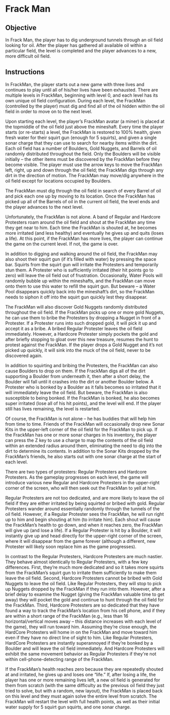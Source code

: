 # Frack Man

## Objective
In Frack Man, the player has to dig underground tunnels through an oil field looking for oil. After the player has gathered all available oil within a particular field, the level is completed and the player advances to a new, more difficult oil field. 

## Instructions
In FrackMan, the player starts out a new game with three lives and continues to play until all of his/her lives have been exhausted. There are multiple levels in FrackMan, beginning with level 0, and each level has its own unique oil field configuration. During each level, the FrackMan (controlled by the player) must dig and find all of the oil hidden within the oil field in order to move on to the next level. 

Upon starting each level, the player’s FrackMan avatar (a miner) is placed at the topmiddle of the oil field just above the mineshaft. Every time the player starts (or re-starts) a level, the FrackMan is restored to 100% health, given fresh water for their squirt gun (enough for 5 squirts), and given a single sonar charge that they can use to search for nearby items within the dirt. Each oil field has a number of Boulders, Gold Nuggets, and Barrels of oil randomly distributed throughout the field. Only the Boulders will be visible initially – the other items must be discovered by the FrackMan before they become visible. The player must use the arrow keys to move the FrackMan left, right, up and down through the oil field; the FrackMan digs through any dirt in the direction of motion. The FrackMan may move/dig anywhere in the oil field except for locations occupied by Boulders.

The FrackMan must dig through the oil field in search of every Barrel of oil and pick each one up by moving to its location. Once the FrackMan has picked up all of the Barrels of oil in the current oil field, the level ends and the player advances to the next level.

Unfortunately, the FrackMan is not alone. A band of Regular and Hardcore Protesters roam around the oil field and shout at the FrackMan any time they get near to him. Each time the FrackMan is shouted at, he becomes more irritated (and less healthy) and eventually he gives up and quits (loses a life). At this point, if the FrackMan has more lives, the player can continue the game on the current level. If not, the game is over.

In addition to digging and walking around the oil field, the FrackMan may also shoot their squirt gun (if it’s filled with water) by pressing the space bar. Squirts from the squirt gun will irritate the Protesters and temporarily stun them. A Protester who is sufficiently irritated (their hit points go to zero) will leave the oil field out of frustration. Occasionally, Water Pools will randomly bubble up within the mineshafts, and the FrackMan can move onto them to use this water to refill the squirt gun. But beware – a Water Pool disappears quickly back into the mineshaft’s dirt, so the FrackMan needs to siphon it off into the squirt gun quickly lest they disappear.

The FrackMan will also discover Gold Nuggets randomly distributed throughout the oil field. If the FrackMan picks up one or more gold Nuggets, he can use them to bribe the Protesters by dropping a Nugget in front of a Protester. If a Protester runs into such dropped gold, it will pick it up and accept it as a bribe. A bribed Regular Protester leaves the oil field immediately. However, a Hardcore Protester simply pockets the gold and after briefly stopping to gloat over this new treasure, resumes the hunt to protest against the FrackMan. If the player drops a Gold Nugget and it’s not picked up quickly, it will sink into the muck of the oil field, never to be discovered again.

In addition to squirting and bribing the Protesters, the FrackMan can also cause Boulders to drop on them. If the FrackMan digs all of the dirt supporting a Boulder from underneath it, then after a short delay, the Boulder will fall until it crashes into the dirt or
another Boulder below. A Protester who is bonked by a Boulder as it falls becomes so irritated that it will immediately leave the oil field. But beware, the FrackMan is also susceptible to being bonked. If the FrackMan is bonked, he also becomes super irritated (lose all of his hit points), and the level will end. If the player still has lives remaining, the level is restarted.

Of course, the FrackMan is not alone – he has buddies that will help him from time to time. Friends of the FrackMan will occasionally drop new Sonar Kits in the upper-left corner of the oil field for the FrackMan to pick up. If the FrackMan has one or more sonar charges in his inventory, the player can press the Z key to use a charge to map the contents of the oil field within an extended radius around them, eliminating the need to dig into the dirt to determine its contents. In addition to the Sonar Kits dropped by the FrackMan’s friends, he also starts out with one sonar charge at the start of each level.

There are two types of protesters: Regular Protesters and Hardcore Protesters. As the gameplay progresses on each level, the game will introduce various new Regular and Hardcore Protesters in the upper-right corner of the screen, who will then seek out the
FrackMan to yell at him.

Regular Protesters are not too dedicated, and are more likely to leave the oil field if they are either irritated by being squirted or bribed with gold. Regular Protesters wander around essentially randomly through the tunnels of the oil field. However, if a Regular Protester sees the FrackMan, he will run right up to him and begin shouting at him (to irritate him). Each shout will cause the FrackMan’s health to go down, and when it reaches zero, the FrackMan will give up (and lose a life). If a Regular Protester is hit by a Boulder, it will instantly give up and head directly for the upper-right corner of the screen, where it will disappear from the game forever (although a different, new Protester will likely soon replace him as the game progresses).

In contrast to the Regular Protesters, Hardcore Protesters are much nastier. They behave almost identically to Regular Protesters, with a few key differences. First, they’re much more dedicated and so it takes more squirts from the FrackMan’s squirt gun to irritate them sufficiently to make them leave the oil field. Second, Hardcore Protesters cannot be bribed with Gold Nuggets to leave the oil field. Like Regular Protesters, they will stop to pick up Nuggets dropped by the FrackMan if they run into them. However, after a brief delay to examine the Nugget (giving the FrackMan valuable time to get away) they will pocket the gold and continue to hunt through the oil field for the FrackMan. Third, Hardcore Protesters are so dedicated that they have found a way to track the FrackMan’s location from his cell phone, and if they are within a short range of the FrackMan (e.g., less than 16 horizontal/vertical moves away – this distance increases with each level of the game), they will run toward him. Assuming they’re close enough, the HardCore Protesters will home in on the FrackMan and move toward him even if they have no direct line of sight to him. Like Regular Protesters, HardCore Protesters are instantly superannoyed if they’re bonked by a Boulder and will leave the oil field immediately. And Hardcore Protesters will exhibit the same movement behavior as Regular Protesters if they're not within cell-phone-detecting range of the FrackMan.

If the FrackMan’s health reaches zero because they are repeatedly shouted at and irritated, he gives up and loses one “life.” If, after losing a life, the player has one or more remaining lives left, a new oil field is generated for them from scratch (with the same difficulty as the previous oil field they just tried to solve, but with a random, new layout), the FrackMan is placed back on this level and they must again solve the entire level from scratch. The FrackMan will restart the level with full health points, as well as their initial water supply for 5 squirt gun squirts, and one sonar charge.
